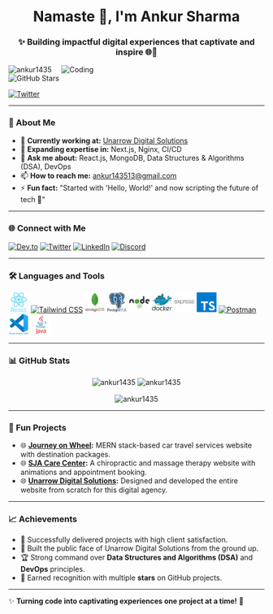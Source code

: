 <h1 align="center">Namaste 🙏, I'm Ankur Sharma</h1>
<h3 align="center">✨ Building impactful digital experiences that captivate and inspire 🌐🚀</h3>

<img align="right" alt="Coding" width="400" src="https://media.giphy.com/media/qgQUggAC3Pfv687qPC/giphy.gif" />

<p align="left"> 
  <img src="https://komarev.com/ghpvc/?username=ankur1435&label=Profile%20views&color=0e75b6&style=flat" alt="ankur1435" />
  <img src="https://img.shields.io/github/stars/ankur1435?style=for-the-badge" alt="GitHub Stars" />
</p>

<p align="left">
  <a href="https://twitter.com/__ankur01__" target="_blank">
    <img src="https://img.shields.io/twitter/follow/__ankur01__?logo=twitter&style=for-the-badge" alt="Twitter" />
  </a>
</p>

---

### 🚀 About Me
- 🔭 **Currently working at:** [Unarrow Digital Solutions](https://www.unarrowdigital.com)  
- 🌱 **Expanding expertise in:** Next.js, Nginx, CI/CD  
- 💬 **Ask me about:** React.js, MongoDB, Data Structures & Algorithms (DSA), DevOps  
- 📫 **How to reach me:** ankur143513@gmail.com  
- ⚡ **Fun fact:** "Started with 'Hello, World!' and now scripting the future of tech 🚀"  

---

### 🌐 Connect with Me
<p align="left">
  <a href="https://dev.to/__ankur__" target="blank"><img align="center" src="https://raw.githubusercontent.com/rahuldkjain/github-profile-readme-generator/master/src/images/icons/Social/devto.svg" alt="Dev.to" height="30" width="40" /></a>
  <a href="https://twitter.com/__ankur01__" target="blank"><img align="center" src="https://raw.githubusercontent.com/rahuldkjain/github-profile-readme-generator/master/src/images/icons/Social/twitter.svg" alt="Twitter" height="30" width="40" /></a>
  <a href="https://linkedin.com/in/ankur-sharma-profile" target="blank"><img align="center" src="https://raw.githubusercontent.com/rahuldkjain/github-profile-readme-generator/master/src/images/icons/Social/linked-in-alt.svg" alt="LinkedIn" height="30" width="40" /></a>
  <a href="https://discord.gg/Q65Dt9AN" target="blank"><img align="center" src="https://raw.githubusercontent.com/rahuldkjain/github-profile-readme-generator/master/src/images/icons/Social/discord.svg" alt="Discord" height="30" width="40" /></a>
</p>

---

### 🛠️ Languages and Tools
<p align="left">
  <a href="https://reactjs.org/" target="_blank" rel="noreferrer"><img src="https://raw.githubusercontent.com/devicons/devicon/master/icons/react/react-original-wordmark.svg" alt="React" width="40" height="40" /></a>
  <a href="https://tailwindcss.com/" target="_blank" rel="noreferrer"><img src="https://www.vectorlogo.zone/logos/tailwindcss/tailwindcss-icon.svg" alt="Tailwind CSS" width="40" height="40" /></a>
  <a href="https://www.mongodb.com/" target="_blank" rel="noreferrer"><img src="https://raw.githubusercontent.com/devicons/devicon/master/icons/mongodb/mongodb-original-wordmark.svg" alt="MongoDB" width="40" height="40" /></a>
  <a href="https://www.postgresql.org" target="_blank" rel="noreferrer"><img src="https://raw.githubusercontent.com/devicons/devicon/master/icons/postgresql/postgresql-original-wordmark.svg" alt="PostgreSQL" width="40" height="40" /></a>
  <a href="https://nodejs.org/" target="_blank" rel="noreferrer"><img src="https://raw.githubusercontent.com/devicons/devicon/master/icons/nodejs/nodejs-original-wordmark.svg" alt="Node.js" width="40" height="40" /></a>
  <a href="https://docker.com/" target="_blank" rel="noreferrer"><img src="https://raw.githubusercontent.com/devicons/devicon/master/icons/docker/docker-original-wordmark.svg" alt="Docker" width="40" height="40" /></a>
  <a href="https://expressjs.com" target="_blank" rel="noreferrer"><img src="https://raw.githubusercontent.com/devicons/devicon/master/icons/express/express-original-wordmark.svg" alt="Express" width="40" height="40" /></a>
  <a href="https://www.typescriptlang.org/" target="_blank" rel="noreferrer"><img src="https://raw.githubusercontent.com/devicons/devicon/master/icons/typescript/typescript-original.svg" alt="TypeScript" width="40" height="40" /></a>
  <a href="https://www.postman.com/" target="_blank" rel="noreferrer"><img src="https://www.vectorlogo.zone/logos/getpostman/getpostman-icon.svg" alt="Postman" width="40" height="40" /></a>
  <a href="https://code.visualstudio.com/" target="_blank" rel="noreferrer"><img src="https://raw.githubusercontent.com/devicons/devicon/master/icons/vscode/vscode-original-wordmark.svg" alt="VS Code" width="40" height="40" /></a>
  <a href="https://www.java.com/" target="_blank" rel="noreferrer"><img src="https://raw.githubusercontent.com/devicons/devicon/master/icons/java/java-original-wordmark.svg" alt="Java" width="40" height="40" /></a>
</p>

---

### 📊 GitHub Stats
<p align="center">
  <img align="center" src="https://github-readme-stats.vercel.app/api?username=ankur1435&show_icons=true&locale=en" alt="ankur1435" />
  <img align="center" src="https://github-readme-streak-stats.herokuapp.com/?user=ankur1435&" alt="ankur1435" />
</p>
<p align="center">
  <img align="center" src="https://github-readme-stats.vercel.app/api/top-langs?username=ankur1435&show_icons=true&locale=en&layout=compact" alt="ankur1435" />
</p>



---

### 🌟 Fun Projects
- 🌐 **[Journey on Wheel](https://journeyonwheel.com):** MERN stack-based car travel services website with destination packages.  
- 🌐 **[SJA Care Center](https://sjacarecenter.com):** A chiropractic and massage therapy website with animations and appointment booking.  
- 🌐 **[Unarrow Digital Solutions](https://unarrowdigital.com):** Designed and developed the entire website from scratch for this digital agency.  

---

### 📈 Achievements
- 🚀 Successfully delivered projects with high client satisfaction.  
- 💼 Built the public face of Unarrow Digital Solutions from the ground up.  
- 🏆 Strong command over **Data Structures and Algorithms (DSA)** and **DevOps** principles.  
- 🌟 Earned recognition with multiple **stars** on GitHub projects.  

---

✨ **Turning code into captivating experiences one project at a time!** 🚀



